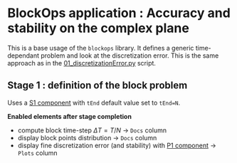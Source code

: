 # BlockOps application : Accuracy and stability on the complex plane

This is a base usage of the `blockops` library.
It defines a generic time-dependant problem and look at the discretization error.
This is the same approach as in the [01_discretizationError.py](../../scripts/01_discretizationError.py) script.

## Stage 1 : definition of the block problem

Uses a [S1 component](../web-components/settings.md#s1--definition-of-a-blockproblem) with `tEnd` default value set
to `tEnd=N`.

**Enabled elements after stage completion**

- compute block time-step $\Delta T = T/N$ -> `Docs` column
- display block points distribution -> `Docs` column
- display fine discretization error (and stability) with [P1 component](../web-components/plots.md#p1--contour-plot-of-error-with-stability-contour) -> `Plots` column